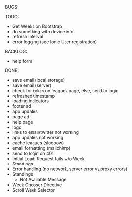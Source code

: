 BUGS:

TODO:
- Get Weeks on Bootstrap
- do something with device info
- refresh interval
- error logging (see Ionic User registration)

BACKLOG:
- help form

DONE:
- save email (local storage)
- save email (server)
- check for `token` on leagues page, else, send to login
- refreshed timestamp
- loading indicators
- footer ad
- app updates
- page ad
- help page
- logo
- links to email/twitter not working
- app updates not working
- cache leagues (sloooow)
- email formatting (mailchimp)
- send to login on 401
- Initial Load: Request fails w/o Week
- Standings
- Error handling (no network, server error vs proxy errors)
- Standings
  - Not Available Message
- Week Chooser Directive
- Scroll Week Selector
